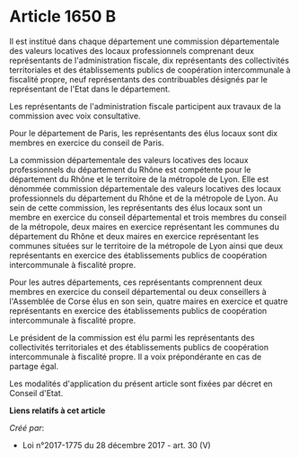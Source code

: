 # Article 1650 B

Il est institué dans chaque département une commission départementale des valeurs locatives des locaux professionnels
comprenant deux représentants de l'administration fiscale, dix représentants des collectivités territoriales et des
établissements publics de coopération intercommunale à fiscalité propre, neuf représentants des contribuables désignés par le
représentant de l'Etat dans le département.

Les représentants de l'administration fiscale participent aux travaux de la commission avec voix consultative.

Pour le département de Paris, les représentants des élus locaux sont dix membres en exercice du conseil de Paris.

La commission départementale des valeurs locatives des locaux professionnels du département du Rhône est compétente pour le
département du Rhône et le territoire de la métropole de Lyon. Elle est dénommée commission départementale des valeurs
locatives des locaux professionnels du département du Rhône et de la métropole de Lyon. Au sein de cette commission, les
représentants des élus locaux sont un membre en exercice du conseil départemental et trois membres du conseil de la
métropole, deux maires en exercice représentant les communes du département du Rhône et deux maires en exercice représentant
les communes situées sur le territoire de la métropole de Lyon ainsi que deux représentants en exercice des établissements
publics de coopération intercommunale à fiscalité propre.

Pour les autres départements, ces représentants comprennent deux membres en exercice du conseil départemental ou deux
conseillers à l'Assemblée de Corse élus en son sein, quatre maires en exercice et quatre représentants en exercice des
établissements publics de coopération intercommunale à fiscalité propre.

Le président de la commission est élu parmi les représentants des collectivités territoriales et des établissements publics
de coopération intercommunale à fiscalité propre. Il a voix prépondérante en cas de partage égal.

Les modalités d'application du présent article sont fixées par décret en Conseil d'Etat.

**Liens relatifs à cet article**

_Créé par_:

  - Loi n°2017-1775 du 28 décembre 2017 - art. 30 (V)
